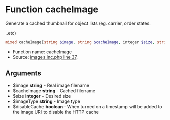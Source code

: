 Function cacheImage
===========================

Generate a cached thumbnail for object lists (eg. carrier, order states.

..etc)

```php
mixed cacheImage(string $image, string $cacheImage, integer $size, string $imageType, boolean $disableCache)
```

* Function name: cacheImage
* Source: [images.inc.php line 37](https://github.com/PrestaShop/PrestaShop/blob/1.5.0.1/images.inc.php#L37).

Arguments
---------

* $image **string** - Real image filename
* $cacheImage **string** - Cached filename
* $size **integer** - Desired size
* $imageType **string** - Image type
* $disableCache **boolean** - When turned on a timestamp will be added to the image URI to disable the HTTP cache

